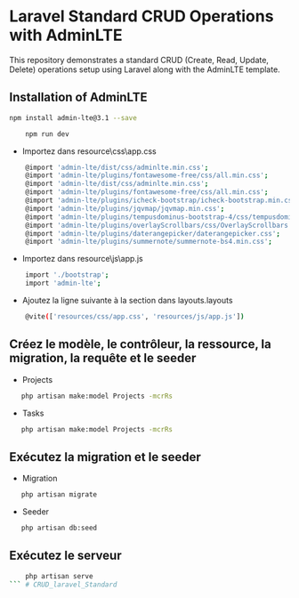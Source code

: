 # Laravel Standard CRUD Operations with AdminLTE

This repository demonstrates a standard CRUD (Create, Read, Update, Delete) operations setup using Laravel along with the AdminLTE template.

## Installation of AdminLTE

```bash
npm install admin-lte@3.1 --save

```
```bash
    npm run dev
```
 - Importez dans resource\css\app.css
```bash
    @import 'admin-lte/dist/css/adminlte.min.css';
    @import 'admin-lte/plugins/fontawesome-free/css/all.min.css';
    @import 'admin-lte/dist/css/adminlte.min.css';
    @import 'admin-lte/plugins/fontawesome-free/css/all.min.css';
    @import 'admin-lte/plugins/icheck-bootstrap/icheck-bootstrap.min.css';
    @import 'admin-lte/plugins/jqvmap/jqvmap.min.css';
    @import 'admin-lte/plugins/tempusdominus-bootstrap-4/css/tempusdominus-bootstrap-4.min.css';
    @import 'admin-lte/plugins/overlayScrollbars/css/OverlayScrollbars.min.css';
    @import 'admin-lte/plugins/daterangepicker/daterangepicker.css';
    @import 'admin-lte/plugins/summernote/summernote-bs4.min.css';
```
 - Importez dans resource\js\app.js
```bash
    import './bootstrap';
    import 'admin-lte';
```
 - Ajoutez la ligne suivante à la section <head> dans layouts.layouts
```bash
    @vite(['resources/css/app.css', 'resources/js/app.js'])
```

## Créez le modèle, le contrôleur, la ressource, la migration, la requête et le seeder

 - Projects
 ```bash
    php artisan make:model Projects -mcrRs
 ```
  - Tasks
 ```bash
    php artisan make:model Projects -mcrRs
 ```

 ## Exécutez la migration et le seeder
 - Migration 
 ```bash
    php artisan migrate
 ```
 - Seeder 
 ```bash
    php artisan db:seed
 ```

## Exécutez le serveur
```bash
    php artisan serve
``` #   C R U D _ l a r a v e l _ S t a n d a r d  
 